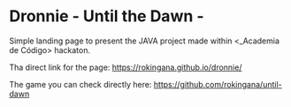 # Dronnie - Until the Dawn - 
Simple landing page to present the JAVA project made within <_Academia de Código> hackaton.

Tha direct link for the page: https://rokingana.github.io/dronnie/

The game you can check directly here: https://github.com/rokingana/until-dawn
